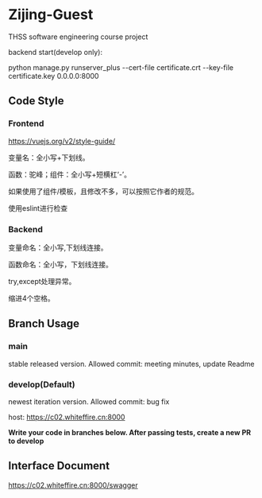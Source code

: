 # Zijing-Guest
THSS software engineering course project

backend start(develop only):

python manage.py runserver_plus --cert-file certificate.crt --key-file certificate.key 0.0.0.0:8000

## Code Style
### Frontend
https://vuejs.org/v2/style-guide/

变量名：全小写+下划线。

函数：驼峰；组件：全小写+短横杠‘-’。

如果使用了组件/模板，且修改不多，可以按照它作者的规范。

使用eslint进行检查

### Backend
变量命名：全小写,下划线连接。

函数命名：全小写，下划线连接。

try,except处理异常。

缩进4个空格。

## Branch Usage
### main
stable released version. Allowed commit: meeting minutes, update Readme
### develop(Default)
newest iteration version. Allowed commit: bug fix

host: https://c02.whiteffire.cn:8000

**Write your code in branches below. After passing tests, create a new PR to develop**



## Interface Document
https://c02.whiteffire.cn:8000/swagger

